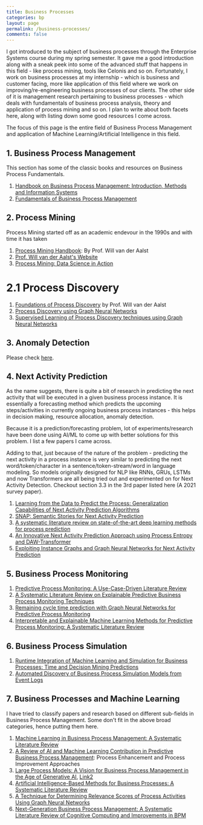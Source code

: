 ```yaml
---
title: Business Processes
categories: bp
layout: page
permalink: /business-processes/
comments: false
---
```


I got introduced to the subject of business processes through the Enterprise Systems course during my spring semester. It gave me a good introduction along with a sneak peek into some of the advanced stuff that happens in this field - like process mining, tools like Celonis and so on. Fortunately, I work on business processes at my internship - which is business and customer facing, more like application of this field where we work on improving/re-engineering business processes of our clients. The other side of it is management research pertaining to business processes - which deals with fundamentals of business process analysis, theory and application of process mining and so on. I plan to write about both facets here, along with listing down some good resources I come across.

The focus of this page is the entire field of Business Process Management and application of Machine Learning/Artificial Intelligence in this field.

## 1. Business Process Management

This section has some of the classic books and resources on Business Process Fundamentals.

1. [Handbook on Business Process Management: Introduction, Methods and Information Systems](http://repo.darmajaya.ac.id/5380/1/Handbook%20on%20Business%20Process%20Management%201_%20Introduction%2C%20Methods%2C%20and%20Information%20Systems%20%28%20PDFDrive%20%29.pdf)    
2. [Fundamentals of Business Process Management](https://repository.dinus.ac.id/docs/ajar/Fundamentals_of_Business_Process_Management_1.pdf)   

## 2. Process Mining

Process Mining started off as an academic endevour in the 1990s and with time it has taken 

1. [Process Mining Handbook](https://library.oapen.org/bitstream/id/e9c5f431-eb92-45dc-a4ab-3f7ecbf91426/978-3-031-08848-3.pdf): By Prof. Will van der Aalst   
2. [Prof. Will van der Aalst's Website](https://www.vdaalst.com/)   
3. [Process Mining: Data Science in Action](http://repo.darmajaya.ac.id/4319/1/Process%2520Mining_%2520Data%2520Science%2520in%2520Action%2520%2528%2520PDFDrive%2520%2529.pdf)

# 2.1 Process Discovery

1. [Foundations of Process Discovery](https://www.vdaalst.rwth-aachen.de/publications/p1330.pdf) by Prof. Will van der Aalst   
2. [Process Discovery using Graph Neural Networks](https://arxiv.org/abs/2109.05835)   
3. [Supervised Learning of Process Discovery techniques using Graph Neural Networks](https://www.sciencedirect.com/science/article/pii/S0306437923000455)   

## 3. Anomaly Detection

Please check [here](/bp-anomaly-detection/).

## 4. Next Activity Prediction

As the name suggests, there is quite a bit of research in predicting the next activity that will be executed in a given business process instance. It is essentially a forecasting method which predicts the upcoming steps/activities in currently ongoing business process instances - this helps in decision making, resource allocation, anomaly detection.

Because it is a prediction/forecasting problem, lot of experiments/research have been done using AI/ML to come up with better solutions for this problem. I list a few papers I came across.

Adding to that, just because of the nature of the problem - predicting the next activity in a process instance is very similar to predicting the next word/token/character in a sentence/token-stream/word in language modeling. So models originally designed for NLP like RNNs, GRUs, LSTMs and now Transformers are all being tried out and experimented on for Next Activity Detection. Checkout section 3.3 in the 3rd paper listed here (A 2021 survey paper).

1. [Learning from the Data to Predict the Process: Generalization Capabilities of Next Activity Prediction Algorithms](https://link.springer.com/article/10.1007/s12599-025-00936-4)    
2. [SNAP: Semantic Stories for Next Activity Prediction](https://arxiv.org/abs/2401.15621)    
3. [A systematic literature review on state-of-the-art deep learning methods for process prediction](https://arxiv.org/abs/2101.09320)   
4. [An Innovative Next Activity Prediction Approach using Process Entropy and DAW-Transformer](https://arxiv.org/pdf/2502.10573)    
5. [Exploiting Instance Graphs and Graph Neural Networks for Next Activity Prediction](https://link.springer.com/chapter/10.1007/978-3-030-98581-3_9)    

## 5. Business Process Monitoring

1. [Predictive Process Monitoring: A Use-Case-Driven Literature Review](https://dl.gi.de/server/api/core/bitstreams/81b6c5e0-f15d-4732-a281-b2ca0e12426f/content)    
2. [A Systematic Literature Review on Explainable Predictive Business Process Monitoring Techniques](https://www.researchgate.net/publication/351069101_Bringing_Light_Into_the_Darkness_-_A_Systematic_Literature_Review_on_Explainable_Predictive_Business_Process_Monitoring_Techniques)    
3. [Remaining cycle time prediction with Graph Neural Networks for Predictive Process Monitoring](https://hal.science/hal-04093621/file/ICMLT2023_LT_Duong_final_paper.pdf)    
4. [Interpretable and Explainable Machine Learning Methods for Predictive Process Monitoring: A Systematic Literature Review](https://arxiv.org/abs/2312.17584)   

## 6. Business Process Simulation

1. [Runtime Integration of Machine Learning and Simulation for Business Processes: Time and Decision Mining Predictions](https://www.sciencedirect.com/science/article/pii/S0167923620300397)    
2. [Automated Discovery of Business Process Simulation Models from Event Logs](https://www.sciencedirect.com/science/article/pii/S0167923620300397)    

## 7. Business Processes and Machine Learning

I have tried to classify papers and research based on different sub-fields in Business Process Management. Some don't fit in the above broad categories, hence putting them here.

1. [Machine Learning in Business Process Management: A Systematic Literature Review](https://arxiv.org/pdf/2405.16396)    
2. [A Review of AI and Machine Learning Contribution in Predictive Business Process Management](https://arxiv.org/abs/2407.11043): Process Enhancement and Process Improvement Approaches    
3. [Large Process Models: A Vision for Business Process Management in the Age of Generative AI](https://arxiv.org/abs/2309.00900), [Link2](https://mediatum.ub.tum.de/doc/1723158/1723158.pdf)    
4. [Artificial Intelligence-Based Methods for Business Processes: A Systematic Literature Review](https://www.researchgate.net/publication/351069101_Bringing_Light_Into_the_Darkness_-_A_Systematic_Literature_Review_on_Explainable_Predictive_Business_Process_Monitoring_Techniques)    
5. [A Technique for Determining Relevance Scores of Process Activities Using Graph Neural Networks](https://arxiv.org/abs/2008.03110)   
6. [Next-Generation Business Process Management: A Systematic Literature Review of Cognitive Computing and Improvements in BPM](https://link.springer.com/chapter/10.1007/978-3-031-72041-3_18)   